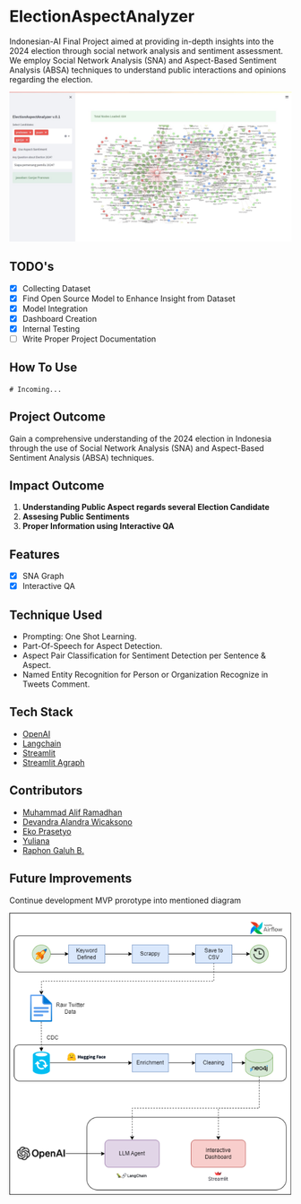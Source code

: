 # ElectionAspectAnalyzer
Indonesian-AI Final Project aimed at providing in-depth insights into the 2024 election through social network analysis and sentiment assessment. We employ Social Network Analysis (SNA) and Aspect-Based Sentiment Analysis (ABSA) techniques to understand public interactions and opinions regarding the election.

<div style="text-align:center">
  <img src="pipeline-diagram-stable/interface.jpeg" alt="Dashboard Interface" />
</div>

## TODO's

 - [x] Collecting Dataset
 - [x] Find Open Source Model to Enhance Insight from Dataset
 - [x] Model Integration
 - [x] Dashboard Creation
 - [x] Internal Testing
 - [ ] Write Proper Project Documentation

## How To Use

```
# Incoming...
```

## Project Outcome
Gain a comprehensive understanding of the 2024 election in Indonesia through the use of Social Network Analysis (SNA) and Aspect-Based Sentiment Analysis (ABSA) techniques.

## Impact Outcome

 1. **Understanding Public Aspect regards several Election Candidate**
 2. **Assesing Public Sentiments**
 3. **Proper Information using Interactive QA**

## Features

 - [x] SNA Graph 
 - [x] Interactive QA

## Technique Used

 - Prompting: One Shot Learning.
 - Part-Of-Speech for Aspect Detection.
 - Aspect Pair Classification for Sentiment Detection per Sentence & Aspect.
 - Named Entity Recognition for Person or Organization Recognize in Tweets Comment.

## Tech Stack

 - [OpenAI](https://github.com/openai/openai-python)
 - [Langchain](https://python.langchain.com/docs/get_started/introduction)
 - [Streamlit](https://streamlit.io/)
 - [Streamlit Agraph](https://github.com/ChrisDelClea/streamlit-agraph)

## Contributors

 - [Muhammad Alif Ramadhan](https://github.com/NnA301023)
 - [Devandra Alandra Wicaksono](https://github.com/DevaraAlandra)
 - [Eko Prasetyo](https://github.com/eko-prstyw)
 - [Yuliana](https://github.com/yuliana4763)
-  [Raphon Galuh B.](https://github.com/RaphonGaluh)

## Future Improvements

Continue development MVP prorotype into mentioned diagram
<div style="text-align:center">
  <img src="pipeline-diagram-stable/pipeline.png" alt="Dashboard Interface" />
</div>